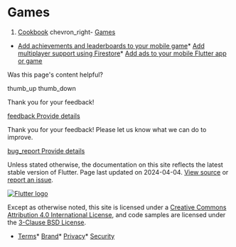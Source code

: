 Games
=====

1. [Cookbook](/cookbook) chevron\_right- [Games](/cookbook/games)

* [Add achievements and leaderboards to your mobile game](/cookbook/games/achievements-leaderboard/)* [Add multiplayer support using Firestore](/cookbook/games/firestore-multiplayer/)* [Add ads to your mobile Flutter app or game](/cookbook/plugins/google-mobile-ads)

Was this page's content helpful?

thumb\_up thumb\_down

Thank you for your feedback!

 [feedback Provide details](https://github.com/flutter/website/issues/new?template=1_page_issue.yml&&page-url=https://docs.flutter.dev/cookbook/games/&page-source=https://github.com/flutter/website/tree/main/src/content/cookbook/games/index.md)

Thank you for your feedback! Please let us know what we can do to improve.

 [bug\_report Provide details](https://github.com/flutter/website/issues/new?template=1_page_issue.yml&&page-url=https://docs.flutter.dev/cookbook/games/&page-source=https://github.com/flutter/website/tree/main/src/content/cookbook/games/index.md)

Unless stated otherwise, the documentation on this site reflects the latest stable version of Flutter. Page last updated on 2024-04-04. [View source](https://github.com/flutter/website/tree/main/src/content/cookbook/games/index.md) or [report an issue](https://github.com/flutter/website/issues/new?template=1_page_issue.yml&&page-url=https://docs.flutter.dev/cookbook/games/&page-source=https://github.com/flutter/website/tree/main/src/content/cookbook/games/index.md "Report an issue with this page").

[![Flutter logo](/assets/images/branding/flutter/logo+text/horizontal/white.svg)](https://flutter.dev)

Except as otherwise noted, this site is licensed under a [Creative Commons Attribution 4.0 International License](https://creativecommons.org/licenses/by/4.0/), and code samples are licensed under the [3-Clause BSD License](https://opensource.org/licenses/BSD-3-Clause).

* [Terms](/tos "Terms of use")* [Brand](/brand "Brand usage guidelines")* [Privacy](https://policies.google.com/privacy "Privacy policy")* [Security](/security "Security philosophy and practices")

   